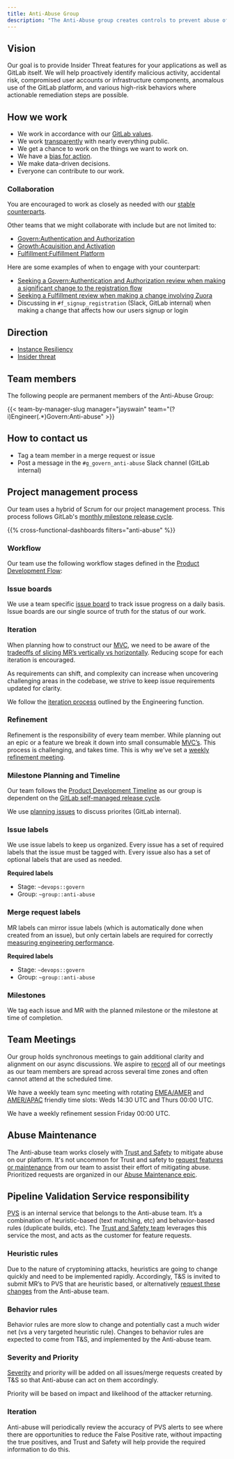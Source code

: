 ```yaml
---
title: Anti-Abuse Group
description: "The Anti-Abuse group creates controls to prevent abuse of the GitLab product"
---
```


## Vision

Our goal is to provide Insider Threat features for your applications as well as GitLab itself. We will help proactively identify malicious activity, accidental risk, compromised user accounts or infrastructure components, anomalous use of the GitLab platform, and various high-risk behaviors where actionable remediation steps are possible.

## How we work
- We work in accordance with our [GitLab values](/handbook/values/).
- We work [transparently](/handbook/values/#transparency) with nearly everything public.
- We get a chance to work on the things we want to work on.
- We have a [bias for action](/handbook/values/#bias-for-action).
- We make data-driven decisions.
- Everyone can contribute to our work.

### Collaboration

You are encouraged to work as closely as needed with our [stable counterparts](/handbook/product/categories/#govern-stage).

Other teams that we might collaborate with include but are not limited to:

- [Govern:Authentication and Authorization](/handbook/engineering/development/sec/govern/authentication-and-authorization/)
- [Growth:Acquisition and Activation](/handbook/marketing/growth/engineering/)
- [Fulfillment:Fulfillment Platform](/handbook/engineering/development/fulfillment/fulfillment-platform/#team-members)

Here are some examples of when to engage with your counterpart:

- [Seeking a Govern:Authentication and Authorization review when making a significant change to the registration flow](https://gitlab.com/gitlab-org/gitlab/-/merge_requests/99193#note_1120182366)
- [Seeking a Fulfillment review when making a change involving Zuora](https://gitlab.com/gitlab-org/gitlab/-/merge_requests/96994#note_1089045221)
- Discussing in `#f_signup_registration` (Slack, GitLab internal) when making a change that affects how our users signup or login

## Direction

- [Instance Resiliency](https://about.gitlab.com/direction/govern/anti-abuse/instance_resiliency/)
- [Insider threat](https://about.gitlab.com/direction/govern/anti-abuse/insider_threat/)

## Team members

The following people are permanent members of the Anti-Abuse Group:

{{< team-by-manager-slug manager="jayswain" team="(?i)Engineer(.*)Govern:Anti-abuse" >}}

## How to contact us

- Tag a team member in a merge request or issue
- Post a message in the `#g_govern_anti-abuse` Slack channel (GitLab internal)

## Project management process

Our team uses a hybrid of Scrum for our project management process. This process follows GitLab's [monthly milestone release cycle](/handbook/marketing/blog/release-posts/#schedule).

{{% cross-functional-dashboards filters="anti-abuse" %}}

### Workflow

Our team use the following workflow stages defined in the [Product Development Flow](/handbook/product-development-flow/#workflow-summary):

### Issue boards

We use a team specific [issue board](https://gitlab.com/groups/gitlab-org/-/boards/4292845?not%5Bmilestone_title%5D=Backlog&label_name[]=group%3A%3Aanti-abuse&group_by=epic) to track issue progress on a daily basis. Issue boards are our single source of truth for the status of our work.

### Iteration

When planning how to construct our [MVC](/handbook/values/#minimal-viable-change-mvc), we need to be aware of the [tradeoffs of slicing MR’s vertically vs horizontally](/handbook/engineering/workflow/iteration/#tradeoffs-between-horizontal-and-vertical-slicing). Reducing scope for each iteration is encouraged.

As requirements can shift, and complexity can increase when uncovering challenging areas in the codebase, we strive to keep issue requirements updated for clarity.

We follow the [iteration process](/handbook/engineering/development/principles/#iteration) outlined by the Engineering function.

### Refinement

Refinement is the responsibility of every team member. While planning out an epic or a feature we break it down into small consumable [MVC’s](/handbook/values/#minimal-viable-change-mvc). This process is challenging, and takes time. This is why we've set a [weekly refinement meeting](#team-meetings).

### Milestone Planning and Timeline

Our team follows the [Product Development Timeline](/handbook/engineering/workflow/#product-development-timeline) as our group is dependent on the [GitLab self-managed release cycle](https://about.gitlab.com/upcoming-releases/).

We use [planning issues](https://gitlab.com/gitlab-org/modelops/anti-abuse/team-tasks/-/issues/?sort=updated_desc&state=opened&label_name%5B%5D=Planning%20Issue) to discuss priorites (GitLab internal).

### Issue labels

We use issue labels to keep us organized. Every issue has a set of required labels that the issue must be tagged with. Every issue also has a set of optional labels that are used as needed.

**Required labels**

- Stage: `~devops::govern`
- Group: `~group::anti-abuse`

### Merge request labels

MR labels can mirror issue labels (which is automatically done when created from an issue), but only certain labels are required for correctly [measuring engineering performance](#measuring-engineering-performance).

**Required labels**

- Stage: `~devops::govern`
- Group: `~group::anti-abuse`

### Milestones

We tag each issue and MR with the planned milestone or the milestone at time of completion.

## Team Meetings

Our group holds synchronous meetings to gain additional clarity and alignment on our async discussions. We aspire to [record](/handbook/tools-and-tips/zoom/) all of our meetings as our team members are spread across several time zones and often cannot attend at the scheduled time.

We have a weekly team sync meeting with rotating [EMEA/AMER](https://drive.google.com/drive/folders/1nm7FRZ0f9T4ajbmJvz4LYLVWl5cXiXiQ?usp=sharing) and [AMER/APAC](https://drive.google.com/drive/folders/1wLdWWi3f6Aho6E2m4Xbhv1Nuoy_ZSC1e?usp=sharing) friendly time slots: Weds 14:30 UTC and Thurs 00:00 UTC.

We have a weekly refinement session Friday 00:00 UTC.

## Abuse Maintenance

The Anti-abuse team works closely with [Trust and Safety](/handbook/security/security-operations/trustandsafety/) to mitigate abuse on our platform. It's not uncommon for Trust and safety to [request features or maintenance](https://gitlab.com/gitlab-org/modelops/anti-abuse/team-tasks/-/issues/new?issuable_template=abuse_maintenance) from our team to assist their effort of mitigating abuse. Prioritized requests are organized in our [Abuse Maintenance epic](https://gitlab.com/groups/gitlab-org/-/issues/?sort=updated_desc&state=opened&label_name%5B%5D=group%3A%3Aanti-abuse&or%5Blabel_name%5D%5B%5D=workflow%3A%3Aready%20for%20development&or%5Blabel_name%5D%5B%5D=workflow%3A%3Ain%20dev&or%5Blabel_name%5D%5B%5D=workflow%3A%3Ascheduling&epic_id=773187&first_page_size=20).

## Pipeline Validation Service responsibility

[PVS](https://gitlab.com/gitlab-org/modelops/anti-abuse/pipeline-validation-service) is an internal service that belongs to the Anti-abuse team. It’s a combination of heuristic-based (text matching, etc) and behavior-based rules (duplicate builds, etc). The [Trust and Safety team](/handbook/security/security-operations/trustandsafety/) leverages this service the most, and acts as the customer for feature requests.

### Heuristic rules

Due to the nature of cryptomining attacks, heuristics are going to change quickly and need to be implemented rapidly. Accordingly, T&S is invited to submit MR’s to PVS that are heuristic based, or alternatively [request these changes](https://gitlab.com/gitlab-org/modelops/anti-abuse/pipeline-validation-service/-/issues/new?issuable_template=pvs_miss) from the Anti-abuse team.

### Behavior rules

Behavior rules are more slow to change and potentially cast a much wider net (vs a very targeted heuristic rule). Changes to behavior rules are expected to come from T&S, and implemented by the Anti-abuse team.

### Severity and Priority

[Severity](/handbook/security/#severity-and-priority-labels-on-security-issues) and priority will be added on all issues/merge requests created by T&S so that Anti-abuse can act on them accordingly.

Priority will be based on impact and likelihood of the attacker returning.

### Iteration

Anti-abuse will periodically review the accuracy of PVS alerts to see where there are opportunities to reduce the False Positive rate, without impacting the true positives, and Trust and Safety will help provide the required information to do this.
